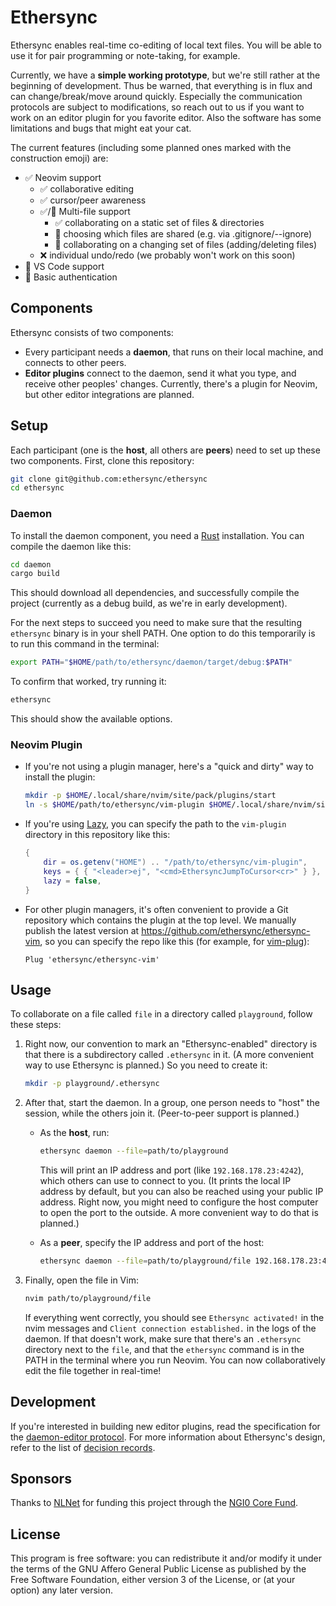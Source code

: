 # Ethersync

Ethersync enables real-time co-editing of local text files. You will be able to use it for pair programming or note-taking, for example.

Currently, we have a **simple working prototype**, but we're still rather at the beginning of development.
Thus be warned, that everything is in flux and can change/break/move around quickly.
Especially the communication protocols are subject to modifications, so reach out to us if you want to
work on an editor plugin for you favorite editor.
Also the software has some limitations and bugs that might eat your cat.

The current features (including some planned ones marked with the construction emoji) are:

- ✅ Neovim support
  - ✅ collaborative editing
  - ✅ cursor/peer awareness
  - ✅/🚧 Multi-file support
    - ✅ collaborating on a static set of files & directories
    - 🚧 choosing which files are shared (e.g. via .gitignore/--ignore)
    - 🚧 collaborating on a changing set of files (adding/deleting files)
  - ❌ individual undo/redo (we probably won't work on this soon)
- 🚧 VS Code support
- 🚧 Basic authentication

## Components

Ethersync consists of two components:

- Every participant needs a **daemon**, that runs on their local machine, and connects to other peers.
- **Editor plugins** connect to the daemon, send it what you type, and receive other peoples' changes.
  Currently, there's a plugin for Neovim, but other editor integrations are planned.

## Setup

Each participant (one is the **host**, all others are **peers**) need to set up these two components.
First, clone this repository:

```bash
git clone git@github.com:ethersync/ethersync
cd ethersync
```

### Daemon

To install the daemon component, you need a [Rust](https://www.rust-lang.org) installation. You can compile the daemon like this:

```bash
cd daemon
cargo build
```

This should download all dependencies, and successfully compile the project (currently as a debug build, as we're in early development).

For the next steps to succeed you need to make sure that the resulting `ethersync` binary is in your shell PATH.
One option to do this temporarily is to run this command in the terminal:

```bash
export PATH="$HOME/path/to/ethersync/daemon/target/debug:$PATH"
```

To confirm that worked, try running it:

```bash
ethersync
```

This should show the available options.

### Neovim Plugin

- If you're not using a plugin manager, here's a "quick and dirty" way to install the plugin:

    ```bash
    mkdir -p $HOME/.local/share/nvim/site/pack/plugins/start
    ln -s $HOME/path/to/ethersync/vim-plugin $HOME/.local/share/nvim/site/pack/plugins/start/ethersync
    ```

- If you're using [Lazy](https://github.com/folke/lazy.nvim), you can specify the path to the `vim-plugin` directory in this repository like this:

    ```lua
    {
        dir = os.getenv("HOME") .. "/path/to/ethersync/vim-plugin",
        keys = { { "<leader>ej", "<cmd>EthersyncJumpToCursor<cr>" } },
        lazy = false,
    }
    ```

- For other plugin managers, it's often convenient to provide a Git repository which contains the plugin at the top level.
We manually publish the latest version at <https://github.com/ethersync/ethersync-vim>, so you can specify the repo like this (for example, for [vim-plug](https://github.com/junegunn/vim-plug)):

    ```vim
    Plug 'ethersync/ethersync-vim'
    ```

## Usage

To collaborate on a file called `file` in a directory called `playground`, follow these steps:

1. Right now, our convention to mark an "Ethersync-enabled" directory is that there is a subdirectory called `.ethersync` in it. (A more convenient way to use Ethersync is planned.) So you need to create it:

    ```bash
    mkdir -p playground/.ethersync
    ```

2. After that, start the daemon. In a group, one person needs to "host" the session, while the others join it. (Peer-to-peer support is planned.)

    - As the **host**, run:

        ```bash
        ethersync daemon --file=path/to/playground
        ```

        This will print an IP address and port (like `192.168.178.23:4242`), which others can use to connect to you. (It prints the local IP address by default, but you can also be reached using your public IP address. Right now, you might need to configure the host computer to open the port to the outside. A more convenient way to do that is planned.)

    - As a **peer**, specify the IP address and port of the host:

        ```bash
        ethersync daemon --file=path/to/playground/file 192.168.178.23:4242
        ```

3. Finally, open the file in Vim:

    ```bash
    nvim path/to/playground/file
    ```

    If everything went correctly, you should see `Ethersync activated!` in the nvim messages and `Client connection established.` in the logs of the daemon.
    If that doesn't work, make sure that there's an `.ethersync` directory next to the `file`, and that the `ethersync` command is in the PATH in the terminal where you run Neovim.
    You can now collaboratively edit the file together in real-time!

## Development

If you're interested in building new editor plugins, read the specification for the [daemon-editor protocol](docs/daemon-editor-protocol.md). For more information about Ethersync's design, refer to the list of [decision records](docs/decisions/).

## Sponsors

Thanks to [NLNet](https://nlnet.nl) for funding this project through the [NGI0 Core Fund](https://nlnet.nl/core/).

## License

This program is free software: you can redistribute it and/or modify it under the terms of the GNU Affero General Public License as published by the Free Software Foundation, either version 3 of the License, or (at your option) any later version.
